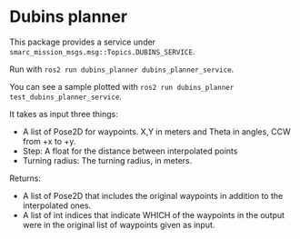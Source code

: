 # Dubins planner

This package provides a service under `smarc_mission_msgs.msg::Topics.DUBINS_SERVICE`.

Run with `ros2 run dubins_planner dubins_planner_service`.

You can see a sample plotted with `ros2 run dubins_planner test_dubins_planner_service`.

It takes as input three things:
- A list of Pose2D for waypoints. X,Y in meters and Theta in angles, CCW from +x to +y.
- Step: A float for the distance between interpolated points
- Turning radius: The turning radius, in meters.

Returns:
- A list of Pose2D that includes the original waypoints in addition to the interpolated ones.
- A list of int indices that indicate WHICH of the waypoints in the output were in the original list of waypoints given as input.